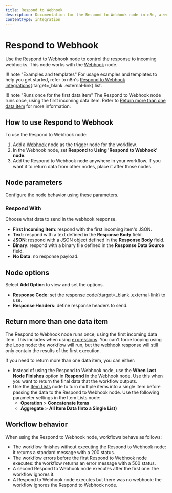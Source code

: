 ```yaml
---
title: Respond to Webhook
description: Documentation for the Respond to Webhook node in n8n, a workflow automation platform. Includes guidance on usage, and links to examples.
contentType: integration
---
```


# Respond to Webhook

Use the Respond to Webhook node to control the response to incoming webhooks. This node works with the [Webhook](/integrations/builtin/core-nodes/n8n-nodes-base.webhook/) node.

!!! note "Examples and templates"
	For usage examples and templates to help you get started, refer to n8n's [Respond to Webhook integrations](https://n8n.io/integrations/respond-to-webhook/){:target=_blank .external-link} list.

!!! note "Runs once for the first data item"
	The Respond to Webhook node runs once, using the first incoming data item. Refer to [Return more than one data item](#return-more-than-one-data-item) for more information.

## How to use Respond to Webhook

To use the Respond to Webhook node:

1. Add a [Webhook](/integrations/builtin/core-nodes/n8n-nodes-base.webhook/) node as the trigger node for the workflow.
1. In the Webhook node, set **Respond** to **Using 'Respond to Webhook' node**.
1. Add the Respond to Webhook node anywhere in your workflow. If you want it to return data from other nodes, place it after those nodes.

## Node parameters

Configure the node behavior using these parameters.

### Respond With

Choose what data to send in the webhook response.

- **First Incoming Item**: respond with the first incoming item's JSON.
- **Text**: respond with a text defined in the **Response Body** field.
- **JSON**: respond with a JSON object defined in the **Response Body** field.
- **Binary**: respond with a binary file defined in the **Response Data Source** field.
- **No Data**: no response payload.

## Node options

Select **Add Option** to view and set the options.

- **Response Code**: set the [response code](https://developer.mozilla.org/en-US/docs/Web/HTTP/Status){:target=_blank .external-link} to use.
- **Response Headers**: define response headers to send.

## Return more than one data item

The Respond to Webhook node runs once, using the first incoming data item. This includes when using [expressions](/code/expressions/). You can't force looping using the Loop node: the workflow will run, but the webhook response will still only contain the results of the first execution. 

If you need to return more than one data item, you can either:

- Instead of using the Respond to Webhook node, use the **When Last Node Finishes** option in **Respond** in the Webhook node. Use this when you want to return the final data that the workflow outputs.
- Use the [Item Lists](/integrations/builtin/core-nodes/n8n-nodes-base.itemlists/) node to turn multiple items into a single item before passing the data to the Respond to Webhook node. Use the following parameter settings in the Item Lists node:
	- **Operation** > **Concatenate Items**
	- **Aggregate** > **All Item Data (Into a Single List)**

## Workflow behavior

When using the Respond to Webhook node, workflows behave as follows:

- The workflow finishes without executing the Respond to Webhook node: it returns a standard message with a 200 status.
- The workflow errors before the first Respond to Webhook node executes: the workflow returns an error message with a 500 status.
- A second Respond to Webhook node executes after the first one: the workflow ignores it.
- A Respond to Webhook node executes but there was no webhook: the workflow ignores the Respond to Webhook node.
